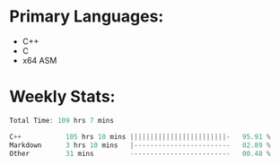# Primary Languages:
- C++
- C
- x64 ASM

# Weekly Stats:
<!--START_SECTION:waka-->

```C++
Total Time: 109 hrs 7 mins

C++           105 hrs 10 mins ||||||||||||||||||||||||-   95.91 %
Markdown      3 hrs 10 mins   |------------------------   02.89 %
Other         31 mins         -------------------------   00.48 %
```

<!--END_SECTION:waka-->


